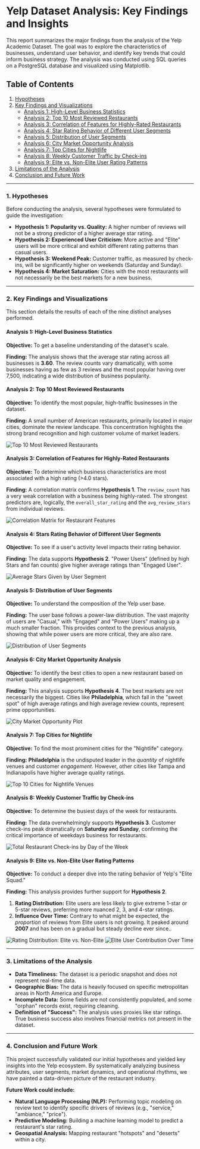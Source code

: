 # Yelp Dataset Analysis: Key Findings and Insights

This report summarizes the major findings from the analysis of the Yelp Academic Dataset. The goal was to explore the characteristics of businesses, understand user behavior, and identify key trends that could inform business strategy. The analysis was conducted using SQL queries on a PostgreSQL database and visualized using Matplotlib.

## Table of Contents
1.  [Hypotheses](#1-hypotheses)
2.  [Key Findings and Visualizations](#2-key-findings-and-visualizations)
    - [Analysis 1: High-Level Business Statistics](#analysis-1-high-level-business-statistics)
    - [Analysis 2: Top 10 Most Reviewed Restaurants](#analysis-2-top-10-most-reviewed-restaurants)
    - [Analysis 3: Correlation of Features for Highly-Rated Restaurants](#analysis-3-correlation-of-features-for-highly-rated-restaurants)
    - [Analysis 4: Star Rating Behavior of Different User Segments](#analysis-4-rating-behavior-of-different-user-segments)
    - [Analysis 5: Distribution of User Segments](#analysis-5-distribution-of-user-segments)
    - [Analysis 6: City Market Opportunity Analysis](#analysis-6-city-market-opportunity-analysis)
    - [Analysis 7: Top Cities for Nightlife](#analysis-7-top-cities-for-nightlife)
    - [Analysis 8: Weekly Customer Traffic by Check-ins](#analysis-8-weekly-customer-traffic-by-check-ins)
    - [Analysis 9: Elite vs. Non-Elite User Rating Patterns](#analysis-9-elite-vs-non-elite-user-rating-patterns)
3.  [Limitations of the Analysis](#3-limitations-of-the-analysis)
4.  [Conclusion and Future Work](#4-conclusion-and-future-work)

---

### 1. Hypotheses

Before conducting the analysis, several hypotheses were formulated to guide the investigation:

*   **Hypothesis 1: Popularity vs. Quality:** A higher number of reviews will not be a strong predictor of a higher average star rating.
*   **Hypothesis 2: Experienced User Criticism:** More active and "Elite" users will be more critical and exhibit different rating patterns than casual users.
*   **Hypothesis 3: Weekend Peak:** Customer traffic, as measured by check-ins, will be significantly higher on weekends (Saturday and Sunday).
*   **Hypothesis 4: Market Saturation:** Cities with the most restaurants will not necessarily be the best markets for a new business.

---

### 2. Key Findings and Visualizations

This section details the results of each of the nine distinct analyses performed.

#### Analysis 1: High-Level Business Statistics

**Objective:** To get a baseline understanding of the dataset's scale.

**Finding:** The analysis shows that the average star rating across all businesses is **3.60**. The review counts vary dramatically, with some businesses having as few as 3 reviews and the most popular having over 7,500, indicating a wide distribution of business popularity.

#### Analysis 2: Top 10 Most Reviewed Restaurants

**Objective:** To identify the most popular, high-traffic businesses in the dataset.

**Finding:** A small number of American restaurants, primarily located in major cities, dominate the review landscape. This concentration highlights the strong brand recognition and high customer volume of market leaders.

![Top 10 Most Reviewed Restaurants](screenshots/top_10_most_reviewed_american_restsurant.png)

#### Analysis 3: Correlation of Features for Highly-Rated Restaurants

**Objective:** To determine which business characteristics are most associated with a high rating (>4.0 stars).

**Finding:** A correlation matrix confirms **Hypothesis 1**. The `review_count` has a very weak correlation with a business being highly-rated. The strongest predictors are, logically, the `overall_star_rating` and the `avg_review_stars` from individual reviews.

![Correlation Matrix for Restaurant Features](screenshots/correlation_matrix_of_restaurant_features.png)

#### Analysis 4: Stars Rating Behavior of Different User Segments

**Objective:** To see if a user's activity level impacts their rating behavior.

**Finding:** The data supports **Hypothesis 2**. "Power Users" (defined by high Stars and fan counts) give  higher average ratings than "Engaged User".

![Average Stars Given by User Segment](screenshots/average_stars_given_by_user.png)

#### Analysis 5: Distribution of User Segments

**Objective:** To understand the composition of the Yelp user base.

**Finding:** The user base follows a power-law distribution. The vast majority of users are "Casual," with "Engaged" and "Power Users" making up a much smaller fraction. This provides context to the previous analysis, showing that while power users are more critical, they are also rare.

![Distribution of User Segments](screenshots/distribution_of_users_by_segment.png)

#### Analysis 6: City Market Opportunity Analysis

**Objective:** To identify the best cities to open a new restaurant based on market quality and engagement.

**Finding:** This analysis supports **Hypothesis 4**. The best markets are not necessarily the biggest. Cities like **Philadelphia**, which fall in the "sweet spot" of high average ratings and high average review counts, represent prime opportunities.

![City Market Opportunity Plot](screenshots/city_market_opportunity_restaurant_success_analysis.png)

#### Analysis 7: Top Cities for Nightlife

**Objective:** To find the most prominent cities for the "Nightlife" category.

**Finding:** **Philadelphia** is the undisputed leader in the *quantity* of nightlife venues and customer *engagement*. However, other cities like Tampa and Indianapolis have higher average quality ratings.

![Top 10 Cities for Nightlife Venues](screenshots/top_10_cities_by_number_of_nightlife_venues.png)

#### Analysis 8: Weekly Customer Traffic by Check-ins

**Objective:** To determine the busiest days of the week for restaurants.

**Finding:** The data overwhelmingly supports **Hypothesis 3**. Customer check-ins peak dramatically on **Saturday and Sunday**, confirming the critical importance of weekdays business for restaurants.

![Total Restaurant Check-ins by Day of the Week](screenshots/total_restaurant_check_ins_by_day_of_the_week.png)

#### Analysis 9: Elite vs. Non-Elite User Rating Patterns

**Objective:** To conduct a deeper dive into the rating behavior of Yelp's "Elite Squad."

**Finding:** This analysis provides further support for **Hypothesis 2**.
1.  **Rating Distribution:** Elite users are less likely to give extreme 1-star or 5-star reviews, preferring more nuanced 2, 3, and 4-star ratings.
2.  **Influence Over Time:** Contrary to what might be expected, the *proportion* of reviews from Elite users is not growing. It peaked around **2007** and has been on a gradual but steady decline ever since..

![Rating Distribution: Elite vs. Non-Elite](screenshots/rating_distribution_elite_vs_non_elite_users.png)
![Elite User Contribution Over Time](screenshots/proportion_of_all_reviews_written_by_elite_users_over_time.png)

---

### 3. Limitations of the Analysis

-   **Data Timeliness:** The dataset is a periodic snapshot and does not represent real-time data.
-   **Geographic Bias:** The data is heavily focused on specific metropolitan areas in North America and Europe.
-   **Incomplete Data:** Some fields are not consistently populated, and some "orphan" records exist, requiring cleaning.
-   **Definition of "Success":** The analysis uses proxies like star ratings. True business success also involves financial metrics not present in the dataset.

---

### 4. Conclusion and Future Work

This project successfully validated our initial hypotheses and yielded key insights into the Yelp ecosystem. By systematically analyzing business attributes, user segments, market dynamics, and operational rhythms, we have painted a data-driven picture of the restaurant industry.

**Future Work could include:**
-   **Natural Language Processing (NLP):** Performing topic modeling on review text to identify specific drivers of reviews (e.g., "service," "ambiance," "price").
-   **Predictive Modeling:** Building a machine learning model to predict a restaurant's star rating.
-   **Geospatial Analysis:** Mapping restaurant "hotspots" and "deserts" within a city.